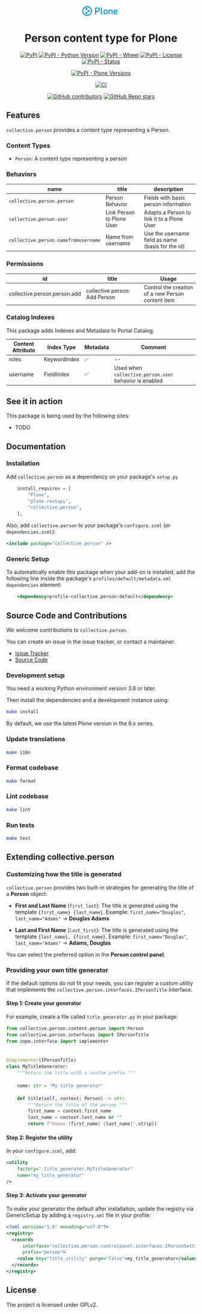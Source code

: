 <div align="center"><img alt="logo" src="https://raw.githubusercontent.com/collective/collective.person/main/docs/logo.svg" width="100" /></div>

<h1 align="center">Person content type for Plone</h1>

<div align="center">

[![PyPI](https://img.shields.io/pypi/v/collective.person)](https://pypi.org/project/collective.person/)
[![PyPI - Python Version](https://img.shields.io/pypi/pyversions/collective.person)](https://pypi.org/project/collective.person/)
[![PyPI - Wheel](https://img.shields.io/pypi/wheel/collective.person)](https://pypi.org/project/collective.person/)
[![PyPI - License](https://img.shields.io/pypi/l/collective.person)](https://pypi.org/project/collective.person/)
[![PyPI - Status](https://img.shields.io/pypi/status/collective.person)](https://pypi.org/project/collective.person/)


[![PyPI - Plone Versions](https://img.shields.io/pypi/frameworkversions/plone/collective.person)](https://pypi.org/project/collective.person/)

[![CI](https://github.com/collective/collective.person/actions/workflows/ci.yml/badge.svg)](https://github.com/collective/collective.person/actions/workflows/ci.yml)

[![GitHub contributors](https://img.shields.io/github/contributors/collective/collective.person)](https://github.com/collective/collective.person)
[![GitHub Repo stars](https://img.shields.io/github/stars/collective/collective.person?style=social)](https://github.com/collective/collective.person)

</div>

## Features

`collective.person` provides a content type representing a Person.

### Content Types

* `Person`: A content type representing a person

### Behaviors

| name | title | description |
| -- | -- | -- |
| `collective.person.person` | Person Behavior | Fields with basic person information |
| `collective.person.user` | Link Person to Plone User | Adapts a Person to link it to a Plone User |
| `collective.person.namefromusername` | Name from username |Use the username field as name (basis for the id) |

### Permissions

| id | title | Usage |
| -- | -- | -- |
| collective.person.person.add | collective.person: Add Person | Control the creation of a new Person content item |

### Catalog Indexes

This package adds Indexes and Metadata to Portal Catalog.

| Content Attribute | Index Type | Metadata | Comment |
| -- | -- | -- | -- |
| roles | KeywordIndex | ✅ | -- |
| username | FieldIndex | ✅ | Used when `collective.person.user` behavior is enabled |

## See it in action

This package is being used by the following sites:

* TODO

## Documentation

### Installation

Add `collective.person` as a dependency on your package's `setup.py`

```python
    install_requires = [
        "Plone",
        "plone.restapi",
        "collective.person",
    ],
```

Also, add `collective.person` to your package's `configure.zcml` (or `dependencies.zcml`):

```xml
<include package="collective.person" />
```

### Generic Setup

To automatically enable this package when your add-on is installed, add the following line inside the package's `profiles/default/metadata.xml` `dependencies` element:

```xml
    <dependency>profile-collective.person:default</dependency>
```

## Source Code and Contributions

We welcome contributions to `collective.person`.

You can create an issue in the issue tracker, or contact a maintainer.

- [Issue Tracker](https://github.com/collective/collective.person/issues)
- [Source Code](https://github.com/collective/collective.person/)


### Development setup

You need a working Python environment version 3.8 or later.

Then install the dependencies and a development instance using:

```bash
make install
```

By default, we use the latest Plone version in the 6.x series.

### Update translations

```bash
make i18n
```
### Format codebase

```bash
make format
```
### Lint codebase

```bash
make lint
```
### Run tests

```bash
make test
```

## Extending collective.person

### Customizing how the title is generated

`collective.person` provides two built-in strategies for generating the title of a **Person** object:

- **First and Last Name** (`first_last`):
  The title is generated using the template `{first_name} {last_name}`.
  Example: `first_name="Douglas"`, `last_name="Adams"` → **Douglas Adams**

- **Last and First Name** (`last_first`):
  The title is generated using the template `{last_name}, {first_name}`.
  Example: `first_name="Douglas"`, `last_name="Adams"` → **Adams, Douglas**

You can select the preferred option in the **Person control panel**.


### Providing your own title generator

If the default options do not fit your needs, you can register a custom utility that implements the `collective.person.interfaces.IPersonTitle` interface.

#### Step 1: Create your generator

For example, create a file called `title_generator.py` in your package:

```python
from collective.person.content.person import Person
from collective.person.interfaces import IPersonTitle
from zope.interface import implementer


@implementer(IPersonTitle)
class MyTitleGenerator:
    """Return the title with a custom prefix."""

    name: str = "My title generator"

    def title(self, context: Person) -> str:
        """Return the title of the person."""
        first_name = context.first_name
        last_name = context.last_name or ""
        return f"Human {first_name} {last_name}".strip()
```

#### Step 2: Register the utility

In your `configure.zcml`, add:

```xml
<utility
    factory=".title_generator.MyTitleGenerator"
    name="my_title_generator"
/>
```

#### Step 3: Activate your generator

To make your generator the default after installation, update the registry via GenericSetup by adding a `registry.xml` file in your profile:

```xml
<?xml version="1.0" encoding="utf-8"?>
<registry>
  <records
      interface="collective.person.controlpanel.interfaces.IPersonSettings"
      prefix="person">
    <value key="title_utility" purge="false">my_title_generator</value>
  </records>
</registry>
```


## License

The project is licensed under GPLv2.
